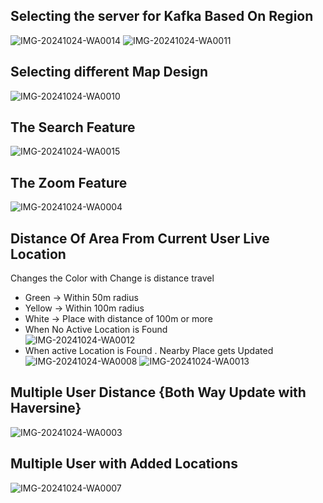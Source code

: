 
## Selecting the server for Kafka Based On Region
  ![IMG-20241024-WA0014](https://github.com/user-attachments/assets/e6f9655a-da7f-4530-aaee-02ab2fe24cf1)
  ![IMG-20241024-WA0011](https://github.com/user-attachments/assets/db20d9f0-cff4-4136-89bc-0113a5e9a8d1)

## Selecting different Map Design
![IMG-20241024-WA0010](https://github.com/user-attachments/assets/8132b883-8117-435a-9175-a0f0673120b3)

## The Search Feature
  ![IMG-20241024-WA0015](https://github.com/user-attachments/assets/8a1a42b8-4759-4da0-9041-68029a0891c9)

## The Zoom Feature
  ![IMG-20241024-WA0004](https://github.com/user-attachments/assets/68a53dd0-68e7-4e66-9b13-d58506aaf340)

## Distance Of Area From Current User Live Location
  Changes the Color with Change is distance travel
  - Green -> Within 50m radius
  - Yellow -> Within 100m radius
  - White ->  Place with distance of 100m or more
  - When No Active Location is Found   
    ![IMG-20241024-WA0012](https://github.com/user-attachments/assets/178fcf43-6421-493b-9e76-9f25180fe620)
  - When active Location is Found . Nearby Place gets Updated 
    ![IMG-20241024-WA0008](https://github.com/user-attachments/assets/20b009e8-565d-4154-a8f2-221b13e6a908)
    ![IMG-20241024-WA0013](https://github.com/user-attachments/assets/ef036873-9152-44c6-8162-309047a6921e)

## Multiple User Distance {Both Way Update with Haversine} 
  ![IMG-20241024-WA0003](https://github.com/user-attachments/assets/41d9db57-c868-4ee2-acea-9025c113e64d)
  
## Multiple User with Added Locations
  ![IMG-20241024-WA0007](https://github.com/user-attachments/assets/52957b94-602c-4404-ab9a-e7af5f3c9528)
